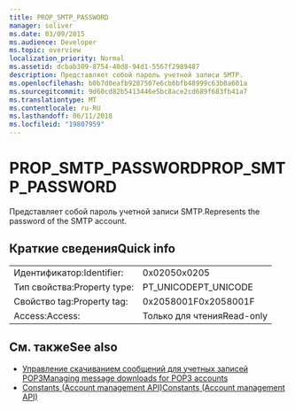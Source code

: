 ```yaml
---
title: PROP_SMTP_PASSWORD
manager: soliver
ms.date: 03/09/2015
ms.audience: Developer
ms.topic: overview
localization_priority: Normal
ms.assetid: dcbab309-8754-40d8-94d1-5567f2989487
description: Представляет собой пароль учетной записи SMTP.
ms.openlocfilehash: b0b7d0eafb9287507e6cb6bfb48999c63b0a601a
ms.sourcegitcommit: 9d60cd82b5413446e5bc8ace2cd689f683fb41a7
ms.translationtype: MT
ms.contentlocale: ru-RU
ms.lasthandoff: 06/11/2018
ms.locfileid: "19807959"
---
```

# <a name="propsmtppassword"></a><span data-ttu-id="9f5e9-103">PROP_SMTP_PASSWORD</span><span class="sxs-lookup"><span data-stu-id="9f5e9-103">PROP_SMTP_PASSWORD</span></span>

<span data-ttu-id="9f5e9-104">Представляет собой пароль учетной записи SMTP.</span><span class="sxs-lookup"><span data-stu-id="9f5e9-104">Represents the password of the SMTP account.</span></span>
  
## <a name="quick-info"></a><span data-ttu-id="9f5e9-105">Краткие сведения</span><span class="sxs-lookup"><span data-stu-id="9f5e9-105">Quick info</span></span>

|||
|:-----|:-----|
|<span data-ttu-id="9f5e9-106">Идентификатор:</span><span class="sxs-lookup"><span data-stu-id="9f5e9-106">Identifier:</span></span>  <br/> |<span data-ttu-id="9f5e9-107">0x0205</span><span class="sxs-lookup"><span data-stu-id="9f5e9-107">0x0205</span></span>  <br/> |
|<span data-ttu-id="9f5e9-108">Тип свойства:</span><span class="sxs-lookup"><span data-stu-id="9f5e9-108">Property type:</span></span>  <br/> |<span data-ttu-id="9f5e9-109">PT_UNICODE</span><span class="sxs-lookup"><span data-stu-id="9f5e9-109">PT_UNICODE</span></span>|<span data-ttu-id="9f5e9-110">SECURE_FLAG</span><span class="sxs-lookup"><span data-stu-id="9f5e9-110">SECURE_FLAG</span></span>  <br/> |
|<span data-ttu-id="9f5e9-111">Свойство tag:</span><span class="sxs-lookup"><span data-stu-id="9f5e9-111">Property tag:</span></span>  <br/> |<span data-ttu-id="9f5e9-112">0x2058001F</span><span class="sxs-lookup"><span data-stu-id="9f5e9-112">0x2058001F</span></span>  <br/> |
|<span data-ttu-id="9f5e9-113">Access:</span><span class="sxs-lookup"><span data-stu-id="9f5e9-113">Access:</span></span>  <br/> |<span data-ttu-id="9f5e9-114">Только для чтения</span><span class="sxs-lookup"><span data-stu-id="9f5e9-114">Read-only</span></span>  <br/> |
   
## <a name="see-also"></a><span data-ttu-id="9f5e9-115">См. также</span><span class="sxs-lookup"><span data-stu-id="9f5e9-115">See also</span></span>

- [<span data-ttu-id="9f5e9-116">Управление скачиванием сообщений для учетных записей POP3</span><span class="sxs-lookup"><span data-stu-id="9f5e9-116">Managing message downloads for POP3 accounts</span></span>](managing-message-downloads-for-pop3-accounts.md) 
- [<span data-ttu-id="9f5e9-117">Constants (Account management API)</span><span class="sxs-lookup"><span data-stu-id="9f5e9-117">Constants (Account management API)</span></span>](constants-account-management-api.md)


